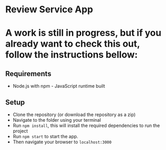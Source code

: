 Review Service App
===

A work is still in progress, but if you already want to check this out, follow the instructions bellow:
===

## Requirements

- Node.js with npm - JavaScript runtime built

## Setup

- Clone the repository (or download the repository as a zip)
- Navigate to the folder using your terminal
- Run `npm install`, this will install the required dependencies to run the project
- Run `npm start` to start the app.
- Then navigate your browser to `localhost:3000`
